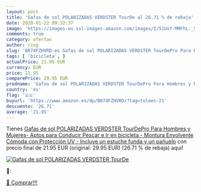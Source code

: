 ```yaml
---
layout: post
title: 'Gafas de sol POLARIZADAS VERDSTER TourDe al 26.71 % de rebaja'
date: 2020-01-22 09:32:37
image: 'https://images-eu.ssl-images-amazon.com/images/I/51UsY-MMFhL._SL200_.jpg'
comments: true
category: ofertas
author: ring
slug: 'B074FZHVRD-es Gafas de sol POLARIZADAS VERDSTER TourDePro Para Hombres y...'
tags: [ 'bicicleta', ]
actualPrice: 21.95 EUR
currency: EUR
price: 21.95
comparePrice: 29.95 EUR
prodname: 'Gafas de sol POLARIZADAS VERDSTER TourDePro Para Hombres y Mujeres- Aptos para Conducir  Pescar e Ir en bicicleta - Montura Envolvente Cómoda con Protección UV - Incluye un estuche  funda y un pañuelo'
country: 'es'
flag: '🇪🇸'
buyurl: 'https://www.amazon.es/dp/B074FZHVRD/?tag=tolees-21'
descuento: '26.71'
average: '21.95'
---
```


Tienes [Gafas de sol POLARIZADAS VERDSTER TourDePro Para Hombres y Mujeres- Aptos para Conducir  Pescar e Ir en bicicleta - Montura Envolvente Cómoda con Protección UV - Incluye un estuche  funda y un pañuelo](https://www.amazon.es/dp/B074FZHVRD/?tag=tolees-21) con precio final de  21.95 EUR (original: 29.95 EUR) (26.71 %  de rebaja) aqui!

[![Gafas de sol POLARIZADAS VERDSTER TourDe](https://images-eu.ssl-images-amazon.com/images/I/51UsY-MMFhL._SL200_.jpg)](https://www.amazon.es/dp/B074FZHVRD/?tag=tolees-21)

🔎:


[🛒 Comprar!!!](https://www.amazon.es/dp/B074FZHVRD/?tag=tolees-21)
